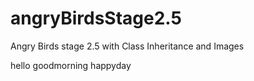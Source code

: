 # angryBirdsStage2.5
Angry Birds stage 2.5 with Class Inheritance and Images


hello
goodmorning
happyday
